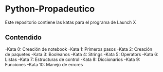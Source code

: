 # Python-Propadeutico
Este repositorio contiene las katas para el programa de Launch X

## Contendido 
-Kata 0: Creación de notebook
-Kata 1: Primeros pasos
-Kata 2: Creación de paquetes
-Kata 3: Booleanos
-Kata 4: Strings
-Kata 5: Operators
-Kata 6: Listas
-Kata 7: Estructuras de control
-Kata 8: Diccionarios
-Kata 9: Funciones
-Kata 10: Manejo de errores
